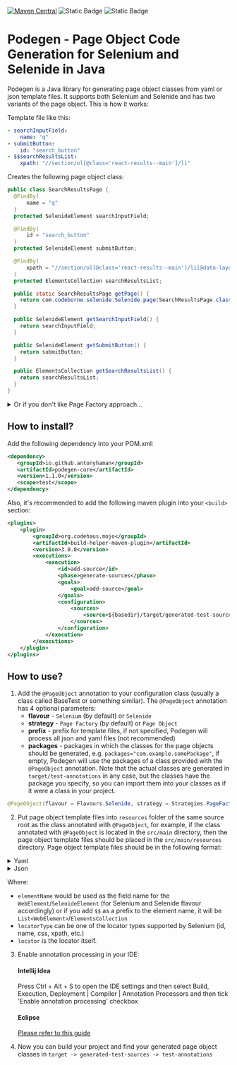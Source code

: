 [![Maven Central](https://github.com/antonyhaman/podegen/actions/workflows/maven-publish.yml/badge.svg)](https://github.com/antonyhaman/podegen/actions/workflows/maven-publish.yml) ![Static Badge](https://img.shields.io/badge/license-Apache%202.0-green)   ![Static Badge](https://img.shields.io/badge/Java-17-green) 


# Podegen - Page Object Code Generation for Selenium and Selenide in Java

Podegen is a Java library for generating page object classes from yaml or json template files. 
It supports both Selenium and Selenide and has two variants of the page object. This is how it works:

Template file like this:
```yaml
- searchInputField:
    name: "q"
- submitButton:
    id: "search_button"
- $$searchResultsList:
    xpath: "//section/ol[@class='react-results--main']/li"
```
Creates the following page object class:

```java
public class SearchResultsPage {
  @FindBy(
      name = "q"
  )
  protected SelenideElement searchInputField;

  @FindBy(
      id = "search_button"
  )
  protected SelenideElement submitButton;

  @FindBy(
      xpath = "//section/ol[@class='react-results--main']/li[@data-layout='organic']"
  )
  protected ElementsCollection searchResultsList;

  public static SearchResultsPage getPage() {
    return com.codeborne.selenide.Selenide.page(SearchResultsPage.class);
  }

  public SelenideElement getSearchInputField() {
    return searchInputField;
  }

  public SelenideElement getSubmitButton() {
    return submitButton;
  }

  public ElementsCollection getSearchResultsList() {
    return searchResultsList;
  }
}


```
<details>
  <summary>Or if you don't like Page Factory approach...</summary>
  ...you can also enjoy 'classic' Page Object: 

```java
public class SearchResultsPage {
  protected By searchInputField = By.name("q");

  protected By submitButton = By.id("search_button");

  protected By searchResultsList = By.xpath("//section/ol[@class='react-results--main']/li");

  protected WebDriver driver;

  public SearchResultsPage(WebDriver driver) {
    this.driver = driver;
  }

  public WebElement getSearchInputField() {
    return driver.findElement(searchInputField);
  }

  public WebElement getSubmitButton() {
    return driver.findElement(submitButton);
  }

  public List<WebElement> getSearchResultsList() {
    return driver.findElements(searchResultsList);
  }
}
```
</details>

## How to install?

Add the following dependency into your POM.xml:
```xml
<dependency>
   <groupId>io.github.antonyhaman</groupId>
   <artifactId>podegen-core</artifactId>
   <version>1.1.0</version>
   <scope>test</scope>
</dependency>
```

Also, it's recommended to add the following maven plugin into your `<build>` section:
```xml
<plugins>
    <plugin>
        <groupId>org.codehaus.mojo</groupId>
        <artifactId>build-helper-maven-plugin</artifactId>
        <version>3.0.0</version>
        <executions>
            <execution>
                <id>add-source</id>
                <phase>generate-sources</phase>
                <goals>
                    <goal>add-source</goal>
                </goals>
                <configuration>
                    <sources>
                        <source>${basedir}/target/generated-test-sources/test-annotations/</source>
                    </sources>
                </configuration>
            </execution>
        </executions>
    </plugin>
</plugins>
```

## How to use?

1. Add the `@PageObject` annotation to your configuration class (usually a class called BaseTest or something similar). 
The `@PageObject` annotation has 4 optional parameters:
  	- **flavour** - `Selenium` (by default) or `Selenide`
  	- **strategy** - `Page Factory` (by default) or `Page Object`
  	- **prefix** - prefix for template files, if not specified, Podegen will process all json and yaml files (not recommended)
  	- **packages** - packages in which the classes for the page objects should be generated, e.g. `packages="com.example.somePackage"`,
      if empty, Podegen will use the packages of a class provided with the `@PageObject` annotation. 
      Note that the actual classes are generated in `target/test-annotations` in any case, but the classes have the package you specify,
      so you can import them into your classes as if it were a class in your project.

```java
@PageObject(flavour = Flavours.Selenide, strategy = Strategies.PageFactory, prefix = "PO_", packages = "com.example.test")
```

2. Put page object template files into `resources` folder of the same source root as the class annotated with `@PageObject`, for example, if the class annotated with `@PageObject` is located in the `src/main` directory, then the page object template files should be placed in the `src/main/resources` directory. Page object template files should be in the following format:

  <details>
     <summary>Yaml</summary>
  
   ```yaml
         - elementName:
           locatorType: "locator"		
   ```
  
  </details>

  <details>
     <summary>Json</summary>
  
  ```json
      [
        {
          "elementName": {
             "locatorType": "locator"
           }
         }
       ]
  ```
   </details>

Where:
   - `elementName` would be used as the field name for the `WebElement`/`SelenideElement` (for Selenium and Selenide flavour accordingly) 
or if you add `$$` as a prefix to the element name, it will be `List<WebElement>`/`ElementsCollection`
   - `locatorType` can be one of the locator types supported by Selenium (id, name, css, xpath, etc.)
   - `locator` is the locator itself.

3. Enable annotation processing in your IDE:

    #### Intellij Idea
      Press Ctrl + Alt + S to open the IDE settings and then select Build, Execution, Deployment | Compiler | Annotation Processors and then tick 'Enable annotation processing' checkbox

    #### Eclipse
     [Please refer to this guide](https://shorturl.at/goEJ9)
   
4. Now you can build your project and find your generated page object classes in `target -> generated-test-sources -> test-annotations`
